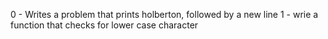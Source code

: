0 - Writes a problem that prints holberton, followed by a new line
1 - wrie a function that checks for lower case character
